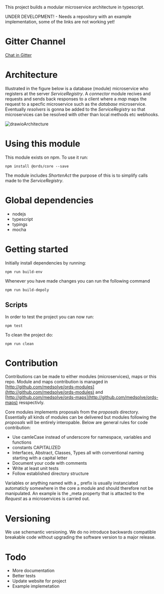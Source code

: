 This project builds a modular microservice architecture in typescript.

UNDER DEVELOPMENT! - Needs a repository with an example implementation, some of the links are not working yet!

# Gitter Channel
[Chat in Gitter](https://gitter.im/GallVp/chiroit-backend?utm_source=share-link&utm_medium=link&utm_campaign=share-link)

# Architecture
Illustrated in the figure below is a database (module) microservice who registers at the server *ServiceRegistry*. A *connector* module recives and requests and sends back responses to a client where a *map* maps the request to a specfic microservice such as the *database* microservice. Eventually *resolvers* is gonna be added to the *ServiceRegistry* so that microservices can be resolved with other than local methods etc webhooks.

![drawioArchitecture](https://github.com/ords/ords-core/blob/master/assets/architecture.png)

# Using this module
This module exists on npm. To use it run:

```
npm install @ords/core --save
```

The module includes *ShortenAct* the purpose of this is to simplify calls made to the *ServiceRegistry*.

# Global dependencies
- nodejs
- typescript
- typings
- mocha

# Getting started
Initially install dependencies by running:
```
npm run build-env
```
Whenever you have made changes you can run the following command
```
npm run build-depoly
```
## Scripts
In order to test the project you can now run:
```
npm test
```
To clean the project do:
```
npm run clean
```

# Contribution
Contributions can be made to either modules (microservices), maps or this repo. Module and maps contribution is managed in [http://github.com/medsolve/ords-modules](http://github.com/medsolve/ords-modules) and [http://github.com/medsolve/ords-maps](http://github.com/medsolve/ords-maps) resspectivly.

Core modules implements proposals from the *proposals* directory. Essentially all kinds of modules can be delivered but modules following the *proposals* will be entirely interopable. Below are general rules for code contribution:

- Use camleCase instead of underscore for namespace, variables and functions
- constants CAPITALIZED
- Interfaces, Abstract, Classes, Types all with conventional naming starting with a capital letter
- Document your code with comments
- Write at least unit tests
- Follow established directory structure

Variables or anything named with a *_* prefix is usually instanciated automaticly somewhere in the core a module and should therefore not be manipulated. An example is the _meta property that is attacted to the *Request* as a microservices is carried out.

# Versioning
We use schemantic versioning. We do no introduce backwards compatible breakable code without upgrading the software version to a major release.

# Todo
* More documentation
* Better tests
* Update website for project
* Example implemetation
